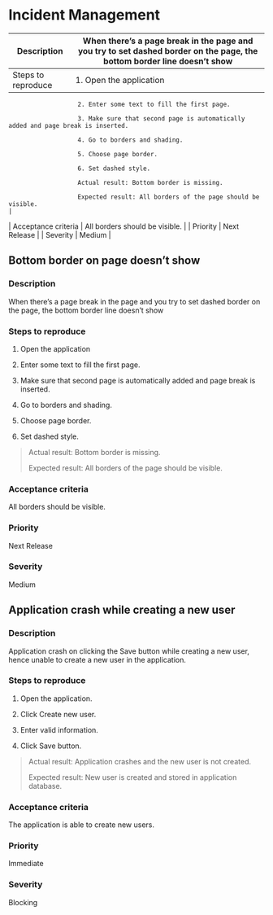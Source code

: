 Incident Management
===================

| Description         | When there’s a page break in the page and you try to set dashed border on the page, the bottom border line doesn’t show |
|---------------------|-------------------------------------------------------------------------------------------------------------------------|
| Steps to reproduce  | 1. Open the application                                                                                                 
                                                                                                                                                
                       2. Enter some text to fill the first page.                                                                               
                                                                                                                                                
                       3. Make sure that second page is automatically added and page break is inserted.                                         
                                                                                                                                                
                       4. Go to borders and shading.                                                                                            
                                                                                                                                                
                       5. Choose page border.                                                                                                   
                                                                                                                                                
                       6. Set dashed style.                                                                                                     
                                                                                                                                                
                       Actual result: Bottom border is missing.                                                                                 
                                                                                                                                                
                       Expected result: All borders of the page should be visible.                                                              |
| Acceptance criteria | All borders should be visible.                                                                                          |
| Priority            | Next Release                                                                                                            |
| Severity            | Medium                                                                                                                  |

Bottom border on page doesn’t show 
-----------------------------------

### Description

When there’s a page break in the page and you try to set dashed border on the page, the bottom border line doesn’t show

### Steps to reproduce

1.  Open the application

2.  Enter some text to fill the first page.

3.  Make sure that second page is automatically added and page break is inserted.

4.  Go to borders and shading.

5.  Choose page border.

6.  Set dashed style.

> Actual result: Bottom border is missing.
>
> Expected result: All borders of the page should be visible.

### Acceptance criteria 

All borders should be visible.

### Priority

Next Release

### Severity

Medium

Application crash while creating a new user
-------------------------------------------

### Description

Application crash on clicking the Save button while creating a new user, hence unable to create a new user in the application.

### Steps to reproduce

1.  Open the application.

2.  Click Create new user.

3.  Enter valid information.

4.  Click Save button.

> Actual result: Application crashes and the new user is not created.
>
> Expected result: New user is created and stored in application database.

### Acceptance criteria

The application is able to create new users.

### Priority

Immediate

### Severity

Blocking
